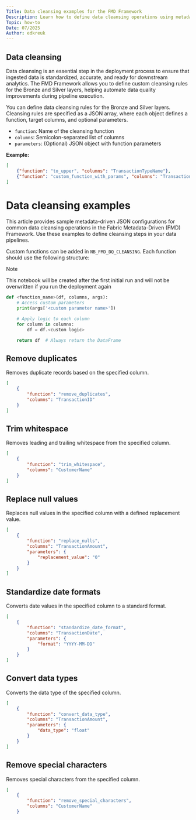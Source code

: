 ```yaml
---
Title: Data cleansing examples for the FMD Framework
Description: Learn how to define data cleansing operations using metadata-driven JSON for the Fabric Metadata-Driven (FMD) Framework.
Topic: how-to
Date: 07/2025
Author: edkreuk
---
```


## Data cleansing

Data cleansing is an essential step in the deployment process to ensure that ingested data is standardized, accurate, and ready for downstream analytics. The FMD Framework allows you to define custom cleansing rules for the Bronze and Silver layers, helping automate data quality improvements during pipeline execution.

You can define data cleansing rules for the Bronze and Silver layers. Cleansing rules are specified as a JSON array, where each object defines a function, target columns, and optional parameters.

- `function`: Name of the cleansing function
- `columns`: Semicolon-separated list of columns
- `parameters`: (Optional) JSON object with function parameters

**Example:**

```json
[
    {"function": "to_upper", "columns": "TransactionTypeName"},
    {"function": "custom_function_with_params", "columns": "TransactionTypeName;LastEditedBy", "parameters": {"param1": "abc", "param2": "123"}}
]
```

# Data cleansing examples 

This article provides sample metadata-driven JSON configurations for common data cleansing operations in the Fabric Metadata-Driven (FMD) Framework. Use these examples to define cleansing steps in your data pipelines.

Custom functions can be added in `NB_FMD_DQ_CLEANSING`. Each function should use the following structure:

> [!NOTE]
> This notebook will be created after the first initial run and will not be overwritten if you run the deployment again

```python
def <function_name>(df, columns, args):
    # Access custom parameters
    print(args['<custom parameter name>'])

    # Apply logic to each column
    for column in columns:
        df = df.<custom logic>

    return df  # Always return the DataFrame
```

## Remove duplicates

Removes duplicate records based on the specified column.

```json
[
    {
        "function": "remove_duplicates",
        "columns": "TransactionID"
    }
]
```

## Trim whitespace

Removes leading and trailing whitespace from the specified column.

```json
[
    {
        "function": "trim_whitespace",
        "columns": "CustomerName"
    }
]
```

## Replace null values

Replaces null values in the specified column with a defined replacement value.

```json
[
    {
        "function": "replace_nulls",
        "columns": "TransactionAmount",
        "parameters": {
            "replacement_value": "0"
        }
    }
]
```

## Standardize date formats

Converts date values in the specified column to a standard format.

```json
[
    {
        "function": "standardize_date_format",
        "columns": "TransactionDate",
        "parameters": {
            "format": "YYYY-MM-DD"
        }
    }
]
```

## Convert data types

Converts the data type of the specified column.

```json
[
    {
        "function": "convert_data_type",
        "columns": "TransactionAmount",
        "parameters": {
            "data_type": "float"
        }
    }
]
```

## Remove special characters

Removes special characters from the specified column.

```json
[
    {
        "function": "remove_special_characters",
        "columns": "CustomerName"
    }